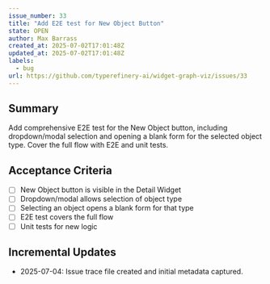```yaml
---
issue_number: 33
title: "Add E2E test for New Object Button"
state: OPEN
author: Max Barrass
created_at: 2025-07-02T17:01:48Z
updated_at: 2025-07-02T17:01:48Z
labels:
  - bug
url: https://github.com/typerefinery-ai/widget-graph-viz/issues/33
---
```


## Summary
Add comprehensive E2E test for the New Object button, including dropdown/modal selection and opening a blank form for the selected object type. Cover the full flow with E2E and unit tests.

## Acceptance Criteria
- [ ] New Object button is visible in the Detail Widget
- [ ] Dropdown/modal allows selection of object type
- [ ] Selecting an object opens a blank form for that type
- [ ] E2E test covers the full flow
- [ ] Unit tests for new logic

## Incremental Updates

- 2025-07-04: Issue trace file created and initial metadata captured. 